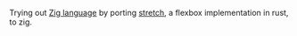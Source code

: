 Trying out [Zig language](https://github.com/ziglang/zig) by porting [stretch](https://github.dev/vislyhq/stretch), a flexbox implementation in rust, to zig.